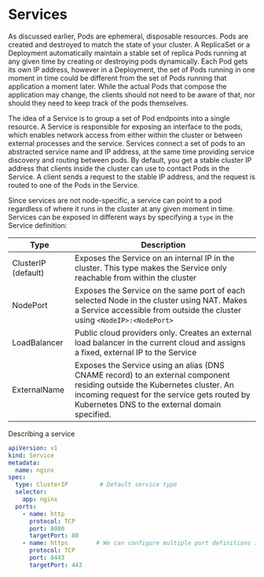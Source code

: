 # Services

As discussed earlier, Pods are ephemeral, disposable resources. Pods are created and destroyed to match the state of your cluster. A ReplicaSet or a Deployment automatically maintain a stable set of replica Pods running at any given time by creating or destroying pods dynamically. Each Pod gets its own IP address, however in a Deployment, the set of Pods running in one moment in time could be different from the set of Pods running that application a moment later. While the actual Pods that compose the application may change, the clients should not need to be aware of that, nor should they need to keep track of the pods themselves.

The idea of a Service is to group a set of Pod endpoints into a single resource. A Service is responsible for exposing an interface to the pods, which enables network access from either within the cluster or between external processes and the service. Services connect a set of pods to an abstracted service name and IP address, at the same time providing service discovery and routing between pods. By default, you get a stable cluster IP address that clients inside the cluster can use to contact Pods in the Service. A client sends a request to the stable IP address, and the request is routed to one of the Pods in the Service.

Since services are not node-specific, a service can point to a pod regardless of where it runs in the cluster at any given moment in time. Services can be exposed in different ways by specifying a `type` in the Service definition:

| Type                | Description                                                  |
| ------------------- | ------------------------------------------------------------ |
| ClusterIP (default) | Exposes the Service on an internal IP in the cluster. This type makes the Service only reachable from within the cluster |
| NodePort            | Exposes the Service on the same port of each selected Node in the cluster using NAT. Makes a Service accessible from outside the cluster using `<NodeIP>:<NodePort>` |
| LoadBalancer        | Public cloud providers only. Creates an external load balancer in the current cloud and assigns a fixed, external IP to the Service |
| ExternalName        | Exposes the Service using an alias (DNS CNAME record) to an external component residing outside the Kubernetes cluster. An incoming request for the service gets routed by Kubernetes DNS to the external domain specified. |

Describing a service

```yaml
apiVersion: v1
kind: Service
metadata:
  name: nginx
spec:
  type: ClusterIP         # Default service type 
  selector:
    app: nginx
  ports:
    - name: http
      protocol: TCP
      port: 8080
      targetPort: 80
    - name: https        # We can configure multiple port definitions if we need
      protocol: TCP
      port: 8443
      targetPort: 443
```

